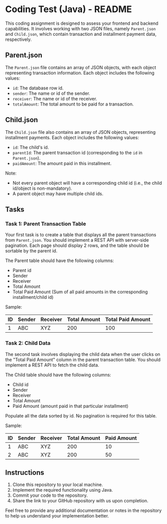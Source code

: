 # Coding Test (Java) - README

This coding assignment is designed to assess your frontend and backend capabilities. It involves working with two JSON files, namely `Parent.json` and `Child.json`, which contain transaction and installment payment data, respectively.

## Parent.json

The `Parent.json` file contains an array of JSON objects, with each object representing transaction information. Each object includes the following values:

- `id`: The database row id.
- `sender`: The name or id of the sender.
- `receiver`: The name or id of the receiver.
- `totalAmount`: The total amount to be paid for a transaction.

## Child.json

The `Child.json` file also contains an array of JSON objects, representing installment payments. Each object includes the following values:

- `id`: The child's id.
- `parentId`: The parent transaction id (corresponding to the `id` in `Parent.json`).
- `paidAmount`: The amount paid in this installment.

Note:
- Not every parent object will have a corresponding child id (i.e., the child id/object is non-mandatory).
- A parent object may have multiple child ids.

## Tasks

### Task 1: Parent Transaction Table

Your first task is to create a table that displays all the parent transactions from `Parent.json`. You should implement a REST API with server-side pagination. Each page should display 2 rows, and the table should be sortable by the parent id.

The Parent table should have the following columns:

- Parent id
- Sender
- Receiver
- Total Amount
- Total Paid Amount (Sum of all paid amounts in the corresponding installment/child id)

Sample:

| ID  | Sender | Receiver | Total Amount | Total Paid Amount |
| --- | ------ | -------- | ------------ | ----------------- |
| 1   | ABC    | XYZ      | 200          | 100               |

### Task 2: Child Data

The second task involves displaying the child data when the user clicks on the "Total Paid Amount" column in the parent transaction table. You should implement a REST API to fetch the child data.

The Child table should have the following columns:

- Child id
- Sender
- Receiver
- Total Amount
- Paid Amount (amount paid in that particular installment)

Populate all the data sorted by id. No pagination is required for this table.

Sample:

| ID  | Sender | Receiver | Total Amount | Paid Amount |
| --- | ------ | -------- | ------------ | ----------- |
| 1   | ABC    | XYZ      | 200          | 10          |
| 2   | ABC    | XYZ      | 200          | 50          |

## Instructions

1. Clone this repository to your local machine.
2. Implement the required functionality using Java.
3. Commit your code to the repository.
4. Share the link to your GitHub repository with us upon completion.

Feel free to provide any additional documentation or notes in the repository to help us understand your implementation better.
